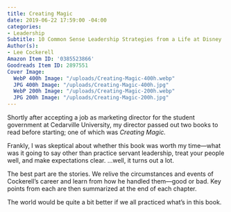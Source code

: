 ```yaml
---
title: Creating Magic
date: 2019-06-22 17:59:00 -04:00
categories:
- Leadership
Subtitle: 10 Common Sense Leadership Strategies from a Life at Disney
Author(s):
- Lee Cockerell
Amazon Item ID: '0385523866'
Goodreads Item ID: 2897551
Cover Image:
  WebP 400h Image: "/uploads/Creating-Magic-400h.webp"
  JPG 400h Image: "/uploads/Creating-Magic-400h.jpg"
  WebP 200h Image: "/uploads/Creating-Magic-200h.webp"
  JPG 200h Image: "/uploads/Creating-Magic-200h.jpg"
---
```


Shortly after accepting a job as marketing director for the student government at Cedarville University, my director passed out two books to read before starting; one of which was *Creating Magic.*

Frankly, I was skeptical about whether this book was worth my time—what was it going to say other than practice servant leadership, treat your people well, and make expectations clear. …well, it turns out a lot.

The best part are the stories. We relive the circumstances and events of Cockerell’s career and learn from how he handled them—good or bad. Key points from each are then summarized at the end of each chapter.

The world would be quite a bit better if we all practiced what’s in this book.
